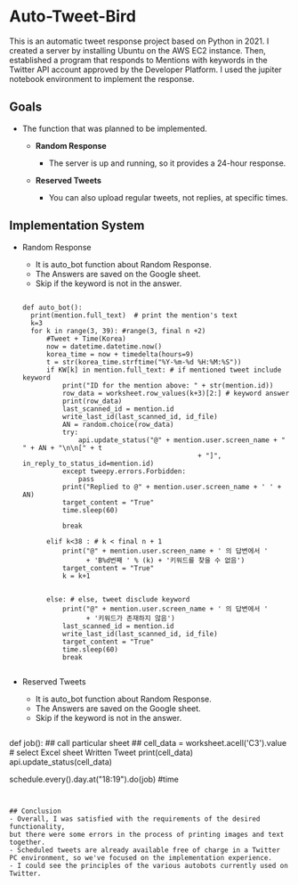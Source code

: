 # Auto-Tweet-Bird

This is an automatic tweet response project based on Python in 2021.
I created a server by installing Ubuntu on the AWS EC2 instance.
Then, established a program that responds to Mentions with keywords in the Twitter API account approved by the Developer Platform.
I used the jupiter notebook environment to implement the response.

## Goals

* The function that was planned to be implemented.
  - **Random Response**
    + The server is up and running, so it provides a 24-hour response.

  - **Reserved Tweets**
    + You can also upload regular tweets, not replies, at specific times.


## Implementation System

* Random Response
  - It is auto_bot function about Random Response.
  - The Answers are saved on the Google sheet.
  - Skip if the keyword is not in the answer.

  ```
  
  def auto_bot():
    print(mention.full_text)  # print the mention's text
    k=3
    for k in range(3, 39): #range(3, final n +2)
        #Tweet + Time(Korea)
        now = datetime.datetime.now()
        korea_time = now + timedelta(hours=9)
        t = str(korea_time.strftime("%Y-%m-%d %H:%M:%S"))
        if KW[k] in mention.full_text: # if mentioned tweet include keyword
            print("ID for the mention above: " + str(mention.id))
            row_data = worksheet.row_values(k+3)[2:] # keyword answer
            print(row_data)
            last_scanned_id = mention.id
            write_last_id(last_scanned_id, id_file)
            AN = random.choice(row_data)
            try:
                api.update_status("@" + mention.user.screen_name + " " + AN + "\n\n[" + t
                                              + "]", in_reply_to_status_id=mention.id)
            except tweepy.errors.Forbidden:
                pass
            print("Replied to @" + mention.user.screen_name + ' ' + AN)
            target_content = "True"
            time.sleep(60)
           
            break
            
        elif k<38 : # k < final n + 1
            print("@" + mention.user.screen_name + ' 의 답변에서 '
                  + 'B%d번째 ' % (k) + '키워드를 찾을 수 없음')
            target_content = "True"
            k = k+1
            

        else: # else, tweet disclude keyword
            print("@" + mention.user.screen_name + ' 의 답변에서 '
                  + '키워드가 존재하지 않음')
            last_scanned_id = mention.id
            write_last_id(last_scanned_id, id_file)
            target_content = "True"
            time.sleep(60)
            break
        
  ```
  
* Reserved Tweets
  - It is auto_bot function about Random Response.
  - The Answers are saved on the Google sheet.
  - Skip if the keyword is not in the answer.

  ```
def job():
    ## call particular sheet ##
    cell_data = worksheet.acell('C3').value # select Excel sheet Written Tweet
    print(cell_data)
    api.update_status(cell_data)

schedule.every().day.at("18:19").do(job) #time
              
  ```
  

## Conclusion
- Overall, I was satisfied with the requirements of the desired functionality,
  but there were some errors in the process of printing images and text together.
- Scheduled tweets are already available free of charge in a Twitter PC environment, so we've focused on the implementation experience.
- I could see the principles of the various autobots currently used on Twitter.
